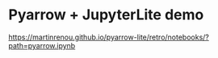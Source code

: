# Pyarrow + JupyterLite demo

https://martinrenou.github.io/pyarrow-lite/retro/notebooks/?path=pyarrow.ipynb
